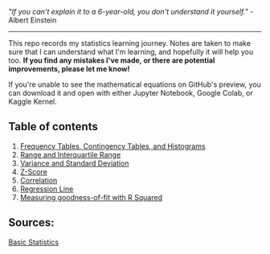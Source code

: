 *"If you can't explain it to a 6-year-old, you don't understand it yourself."* - Albert Einstein

---

This repo records my statistics learning journey. Notes are taken to make sure that I can understand what I'm learning, and hopefully it will help you too.
**If you find any mistakes I've made, or there are potential improvements, please let me know!**

If you're unable to see the mathematical equations on GitHub's preview, you can download it and open with either Jupyter Notebook, Google Colab, or Kaggle Kernel.

## Table of contents
1. [Frequency Tables, Contingency Tables, and Histograms](../master/Frequency%20Tables,%20Contingency%20Tables,%20and%20Histogram.ipynb)
2. [Range and Interquartile Range](../master/Range%20and%20Interquartile%20Range.ipynb)
3. [Variance and Standard Deviation](../master/Variance%20and%20Standard%20Deviation.ipynb)
4. [Z-Score](../master/Z-Score.ipynb)
5. [Correlation](../master/Correlation.ipynb)
6. [Regression Line](../master/Regression%20Line.ipynb)
7. [Measuring goodness-of-fit with R Squared](../master/Measuring%20goodness-of-fit%20with%20R-Squared.ipynb)

## Sources:

[Basic Statistics](https://www.coursera.org/learn/basic-statistics)
